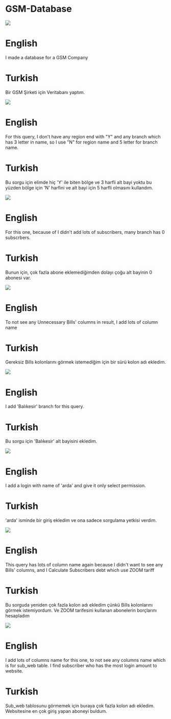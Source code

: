# GSM-Database

<html>
  <body>
    
   <img src="GSM.jpg">
   <h1>English</h1>
   <p>I made a database for a GSM Company</p>
    
   <h1>Turkish</h1>
   <p>Bir GSM Şirketi için Veritabanı yaptım.</p>
    
   <img src="4th query.jpg">
    
   <h1>English</h1>
    
   <p>For this query, I don't have any region end with "Y" and any branch which has 3 letter in name, so I use "N" for region name and 5 letter for branch name.
  </p>
    
   <h1>Turkish</h1>
   <p>Bu sorgu için elimde hiç 'Y' ile biten bölge ve 3 harfli alt bayi yoktu bu yüzden bölge için 'N' harfini ve alt bayi için 5 harfli olmasını kullandım.</p>
    
   <img src="5th query.jpg">
    
   <h1>English</h1>
   <p> For this one, because of I didn't add lots of subscribers, many branch has 0 subscrbers.</p>
    
    
    
   <h1>Turkish</h1>
   <p> Bunun için, çok fazla abone eklemediğimden dolayı çoğu alt bayinin 0 abonesi var.</p>
    
    
   <img src="6th query.jpg">
    
   <h1>English</h1>
   <p>To not see any Unnecessary Bills' columns in result, I add lots of column name</p>
    
   <h1>Turkish</h1>
   <p>Gereksiz Bills kolonlarını görmek istemediğim için bir sürü kolon adı ekledim.</p>
    
   <img src="7th query.jpg">
   <h1>English</h1>
   <p>I add 'Balıkesir' branch for this query.</p>
    
    
   <h1>Turkish</h1>
   <p>Bu sorgu için 'Balıkesir' alt bayisini ekledim.</p>
    
    
    
   <img src="8th query.jpg">
    
   <h1>English</h1>
   <p>I add a login with name of 'arda' and give it only select permission.</p>
   
   <h1>Turkish</h1>
   <p>'arda' isminde bir giriş ekledim ve ona sadece sorgulama yetkisi verdim.</p>
   
   
   <img src="9th query.jpg">
   <h1>English</h1>
   <p>This query has lots of column name again because I didn't want to see any Bills' columns, and I Calculate Subscribers debt which use ZOOM tariff</p>
   
   <h1>Turkish</h1>
   <p>Bu sorguda yeniden çok fazla kolon adı ekledim çünkü Bills kolonlarını görmek istemiyordum. Ve ZOOM tarifesini kullanan abonelerin borçlarını hesapladım</p>
   
   
   <img src="10th query.jpg">
   <h1>English</h1>
   <p>I add lots of columns name for this one, to not see any columns name which is for sub_web table. I find subscriber who has the most login amount to website.</p>
   
   <h1>Turkish</h1>
   <p>Sub_web tablosunu görmemek için buraya çok fazla kolon adı ekledim. Websitesine en çok giriş yapan aboneyi buldum.</p>




  </body>
</html>   
